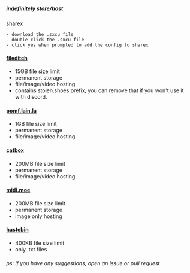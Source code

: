 ##### indefinitely store/host

[sharex](https://getsharex.com/)

```
- download the .sxcu file
- double click the .sxcu file
- click yes when prompted to add the config to sharex
```

#### [fileditch](https://fileditch.com/)

- 15GB file size limit
- permanent storage
- file/image/video hosting
- contains stolen.shoes prefix, you can remove that if you won't use it with discord.

#### [pomf.lain.la](https://pomf.lain.la/)

- 1GB file size limit
- permanent storage
- file/image/video hosting

#### [catbox](https://catbox.moe/)

- 200MB file size limit
- permanent storage
- file/image/video hosting

#### [midi.moe](https://midi.moe/)

- 200MB file size limit
- permanent storage
- image only hosting

#### [hastebin](https://hastebin.skyra.pw/)

- 400KB file size limit
- only .txt files

###### ps: if you have any suggestions, open an issue or pull request
